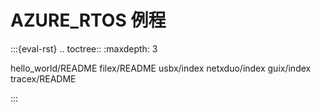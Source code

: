 # AZURE_RTOS 例程

:::{eval-rst}
.. toctree::
   :maxdepth: 3

   hello_world/README
   filex/README
   usbx/index
   netxduo/index
   guix/index
   tracex/README

:::
